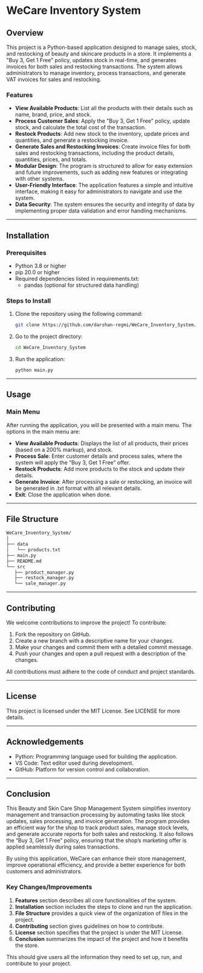 # WeCare Inventory System

## Overview

This project is a Python-based application designed to manage sales, stock, and restocking of beauty and skincare products in a store. It implements a "Buy 3, Get 1 Free" policy, updates stock in real-time, and generates invoices for both sales and restocking transactions. The system allows administrators to manage inventory, process transactions, and generate VAT invoices for sales and restocking.

### Features

* **View Available Products**: List all the products with their details such as name, brand, price, and stock.
* **Process Customer Sales**: Apply the "Buy 3, Get 1 Free" policy, update stock, and calculate the total cost of the transaction.
* **Restock Products**: Add new stock to the inventory, update prices and quantities, and generate a restocking invoice.
* **Generate Sales and Restocking Invoices**: Create invoice files for both sales and restocking transactions, including the product details, quantities, prices, and totals.
* **Modular Design**: The program is structured to allow for easy extension and future improvements, such as adding new features or integrating with other systems.
* **User-Friendly Interface**: The application features a simple and intuitive interface, making it easy for administrators to navigate and use the system.
* **Data Security**: The system ensures the security and integrity of data by implementing proper data validation and error handling mechanisms.

---

## Installation

### Prerequisites

* Python 3.8 or higher
* pip 20.0 or higher
* Required dependencies listed in requirements.txt:
  * pandas (optional for structured data handling)

### Steps to Install

1. Clone the repository using the following command:

   ```bash
   git clone https://github.com/darshan-regmi/WeCare_Inventory_System.git
   ```

2. Go to the project directory:

   ```bash
   cd WeCare_Inventory_System
   ```

3. Run the application:

   ```bash
   python main.py
   ```

---

## Usage

### Main Menu

After running the application, you will be presented with a main menu. The options in the main menu are:

* **View Available Products**: Displays the list of all products, their prices (based on a 200% markup), and stock.
* **Process Sale**: Enter customer details and process sales, where the system will apply the “Buy 3, Get 1 Free” offer.
* **Restock Products**: Add more products to the stock and update their details.
* **Generate Invoice**: After processing a sale or restocking, an invoice will be generated in .txt format with all relevant details.
* **Exit**: Close the application when done.

---

## File Structure

```bash
WeCare_Inventory_System/
│
├── data
│   └── products.txt
├── main.py
├── README.md
└── src
   ├── product_manager.py
   ├── restock_manager.py
   └── sale_manager.py
```

---

## Contributing

We welcome contributions to improve the project! To contribute:

1. Fork the repository on GitHub.
2. Create a new branch with a descriptive name for your changes.
3. Make your changes and commit them with a detailed commit message.
4. Push your changes and open a pull request with a description of the changes.

All contributions must adhere to the code of conduct and project standards.

---

## License

This project is licensed under the MIT License. See LICENSE for more details.

---

## Acknowledgements

* Python: Programming language used for building the application.
* VS Code: Text editor used during development.
* GitHub: Platform for version control and collaboration.

---

## Conclusion

This Beauty and Skin Care Shop Management System simplifies inventory management and transaction processing by automating tasks like stock updates, sales processing, and invoice generation. The program provides an efficient way for the shop to track product sales, manage stock levels, and generate accurate reports for both sales and restocking. It also follows the “Buy 3, Get 1 Free” policy, ensuring that the shop’s marketing offer is applied seamlessly during sales transactions.

By using this application, WeCare can enhance their store management, improve operational efficiency, and provide a better experience for both customers and administrators.

### Key Changes/Improvements

1. **Features** section describes all core functionalities of the system.
2. **Installation** section includes the steps to clone and run the application.
3. **File Structure** provides a quick view of the organization of files in the project.
4. **Contributing** section gives guidelines on how to contribute.
5. **License** section specifies that the project is under the MIT License.
6. **Conclusion** summarizes the impact of the project and how it benefits the store.

This should give users all the information they need to set up, run, and contribute to your project.
